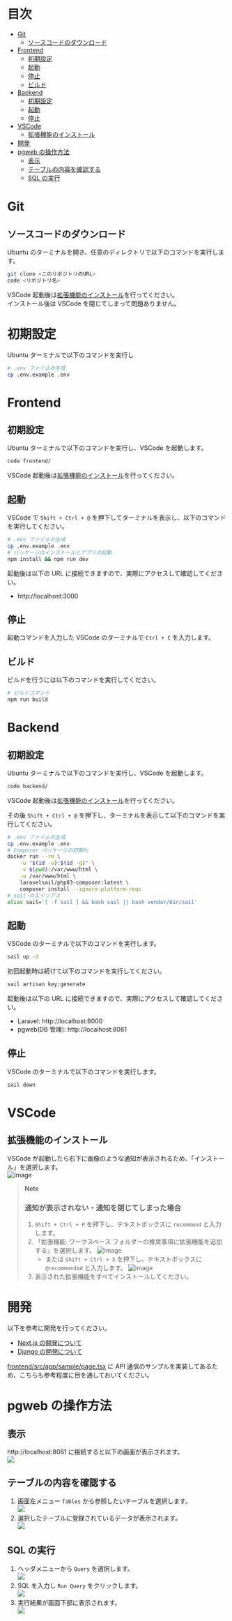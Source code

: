 # 目次

- [Git](#git)
  - [ソースコードのダウンロード](#git-clone)
- [Frontend](#frontend)
  - [初期設定](#frontend-initialize)
  - [起動](#frontend-run)
  - [停止](#frontend-stop)
  - [ビルド](#frontend-build)
- [Backend](#backend)
  - [初期設定](#backend-initialize)
  - [起動](#backend-run)
  - [停止](#backend-stop)
- [VSCode](#vscode)
  - [拡張機能のインストール](#vscode-extensions)
- [開発](#develop)
- [pgweb の操作方法](#pgweb)
  - [表示](#pgweb-login)
  - [テーブルの内容を確認する](#pgweb-show-table)
  - [SQL の実行](#pgweb-execute-sql)

<a id="git"></a>

# Git

<a id="git-clone"></a>

## ソースコードのダウンロード

Ubuntu のターミナルを開き、任意のディレクトリで以下のコマンドを実行します。

```bash
git clone <このリポジトリのURL>
code <リポジトリ名>
```

VSCode 起動後は[拡張機能のインストール](#vscode-extensions)を行ってください。  
インストール後は VSCode を閉じてしまって問題ありません。

<a id="initialize"></a>

# 初期設定

Ubuntu ターミナルで以下のコマンドを実行し

```bash
# .env ファイルの生成
cp .env.example .env
```

<a id="frontend"></a>

# Frontend

<a id="frontend-initialize"></a>

## 初期設定

Ubuntu ターミナルで以下のコマンドを実行し、VSCode を起動します。

```bash
code frontend/
```

VSCode 起動後は[拡張機能のインストール](#vscode-extensions)を行ってください。

<a id="frontend-run"></a>

## 起動

VSCode で `Shift + Ctrl + @` を押下してターミナルを表示し、以下のコマンドを実行してください。

```bash
# .env ファイルの生成
cp .env.example .env
# パッケージのインストールとアプリの起動
npm install && npm run dev
```

起動後は以下の URL に接続できますので、実際にアクセスして確認してください。

- http://localhost:3000

<a id="frontend-stop"></a>

## 停止

起動コマンドを入力した VSCode のターミナルで `Ctrl + C` を入力します。

<a id="frontend-build"></a>

## ビルド

ビルドを行うには以下のコマンドを実行してください。

```bash
# ビルドコマンド
npm run build
```

<a id="backend"></a>

# Backend

<a id="backend-initialize"></a>

## 初期設定

Ubuntu ターミナルで以下のコマンドを実行し、VSCode を起動します。

```bash
code backend/
```

VSCode 起動後は[拡張機能のインストール](#vscode-extensions)を行ってください。

その後 `Shift + Ctrl + @` を押下し、ターミナルを表示して以下のコマンドを実行してください。

```bash
# .env ファイルの生成
cp .env.example .env
# Composer パッケージの初期化
docker run --rm \
    -u "$(id -u):$(id -g)" \
    -v $(pwd):/var/www/html \
    -w /var/www/html \
    laravelsail/php83-composer:latest \
    composer install --ignore-platform-reqs
# sail のエイリアス
alias sail='[ -f sail ] && bash sail || bash vendor/bin/sail'
```

<a id="backend-run"></a>

## 起動

VSCode のターミナルで以下のコマンドを実行します。

```bash
sail up -d
```

初回起動時は続けて以下のコマンドを実行してください。

```bash
sail artisan key:generate
```

起動後は以下の URL に接続できますので、実際にアクセスして確認してください。

- Laravel: http://localhost:8000
- pgweb(DB 管理): http://localhost:8081

<a id="backend-stop"></a>

## 停止

VSCode のターミナルで以下のコマンドを実行します。

```bash
sail down
```

<a id="vscode"></a>

# VSCode

<a id="vscode-extensions"></a>

## 拡張機能のインストール

VSCode が起動したら右下に画像のような通知が表示されるため、「インストール」を選択します。  
![image](https://user-images.githubusercontent.com/105618751/212531923-9d03069f-8d93-4ccf-bcc1-bb9d3ddae8a9.png)

> **Note**
>
> ### 通知が表示されない・通知を閉じてしまった場合
>
> 1. `Shift + Ctrl + P` を押下し、テキストボックスに `recommend` と入力します。
> 2. 「拡張機能: ワークスペース フォルダーの推奨事項に拡張機能を追加する」を選択します。
>    ![image](https://user-images.githubusercontent.com/105618751/212533529-977c4078-6d5e-4db8-b7c3-2a3f7892c319.png)
>    - または `Shift + Ctrl + X` を押下し、テキストボックスに `@recommended` と入力します。
>      ![image](https://user-images.githubusercontent.com/105618751/212532098-fb170ed1-fdd8-488b-bbe8-c12eecfb5719.png)
> 3. 表示された拡張機能をすべてインストールしてください。

<a id="develop"></a>

# 開発

以下を参考に開発を行ってください。

- [Next.js の開発について](https://nextjs.org/)
- [Django の開発について](https://docs.djangoproject.com/ja/5.2/)

[frontend/src/app/sample/page.tsx](http://localhost:3000/sample) に API 通信のサンプルを実装してあるため、こちらも参考程度に目を通しておいてください。

<a id="pgweb"></a>

# pgweb の操作方法

<a id="pgweb-login"></a>

## 表示

http://localhost:8081 に接続すると以下の画面が表示されます。  
![](img/pgweb1.png)

<a id="pgweb-show-table"></a>

## テーブルの内容を確認する

1. 画面左メニュー `Tables` から参照したいテーブルを選択します。  
   ![](img/pgweb2.png)
1. 選択したテーブルに登録されているデータが表示されます。  
   ![](img/pgweb3.png)

<a id="pgweb-execute-sql"></a>

## SQL の実行

1. ヘッダメニューから `Query` を選択します。  
   ![](img/pgweb4.png)
1. SQL を入力し `Run Query` をクリックします。  
   ![](img/pgweb5.png)
1. 実行結果が画面下部に表示されます。  
   ![](img/pgweb6.png)
